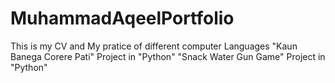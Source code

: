 # MuhammadAqeelPortfolio
This is my CV and My pratice of different computer Languages
"Kaun Banega Corere Pati" Project in "Python"
"Snack Water Gun Game" Project in "Python"
